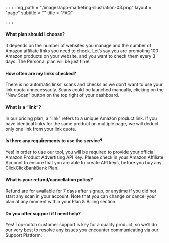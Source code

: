 +++
img_path = "/images/app-marketing-illustration-03.png"
layout = "page"
subtitle = ""
title = "FAQ"

+++
#### What plan should I choose?

It depends on the number of websites you manage and the number of Amazon affiliate links you need to check. Let’s say you are promoting 100 Amazon products on your website, and you want to check them every 3 days. The Personal plan will be just fine!

#### How often are my links checked?

There is no automatic links’ scans and checks as we don’t want to use your link quota unnecessarily. Scans could be launched manually, clicking on the “New Scan” button on the top right of your dashboard.

#### What is a “link”?

In our pricing plan, a “link” refers to a unique Amazon product link. If you have identical links for the same product on multiple page, we will deduct only one link from your link quota.

#### Is there any requirements to use the service?

Yes! In order to use our tool, you will be required to provide your official Amazon Product Advertising API Key. Please check in your Amazon Affiliate Account to ensure that you are able to create API keys, before you buy any ClickClickBankBank Plan.

#### What is your refund/cancellation policy?

Refund are for available for 7 days after signup, or anytime if you did not start any scan in your account. Note that you can change or cancel your plan at any moment within your Plan & Billing section.

#### Do you offer support if I need help?

Yes! Top-notch customer support is key for a quality product, so we’ll do our very best to resolve any issues you encounter communicating via our Support Platform.